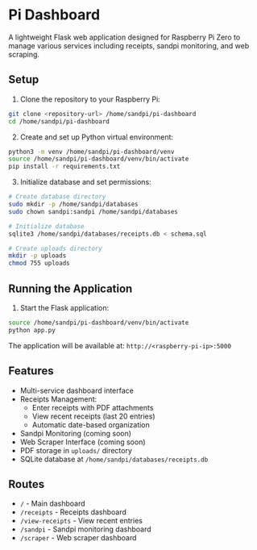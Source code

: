 # Pi Dashboard

A lightweight Flask web application designed for Raspberry Pi Zero to manage various services including receipts, sandpi monitoring, and web scraping.

## Setup

1. Clone the repository to your Raspberry Pi:
```bash
git clone <repository-url> /home/sandpi/pi-dashboard
cd /home/sandpi/pi-dashboard
```

2. Create and set up Python virtual environment:
```bash
python3 -m venv /home/sandpi/pi-dashboard/venv
source /home/sandpi/pi-dashboard/venv/bin/activate
pip install -r requirements.txt
```

3. Initialize database and set permissions:
```bash
# Create database directory
sudo mkdir -p /home/sandpi/databases
sudo chown sandpi:sandpi /home/sandpi/databases

# Initialize database
sqlite3 /home/sandpi/databases/receipts.db < schema.sql

# Create uploads directory
mkdir -p uploads
chmod 755 uploads
```

## Running the Application

1. Start the Flask application:
```bash
source /home/sandpi/pi-dashboard/venv/bin/activate
python app.py
```

The application will be available at:
`http://<raspberry-pi-ip>:5000`

## Features

- Multi-service dashboard interface
- Receipts Management:
  - Enter receipts with PDF attachments
  - View recent receipts (last 20 entries)
  - Automatic date-based organization
- Sandpi Monitoring (coming soon)
- Web Scraper Interface (coming soon)
- PDF storage in `uploads/` directory
- SQLite database at `/home/sandpi/databases/receipts.db`

## Routes

- `/` - Main dashboard
- `/receipts` - Receipts dashboard
- `/view-receipts` - View recent entries
- `/sandpi` - Sandpi monitoring dashboard
- `/scraper` - Web scraper dashboard
